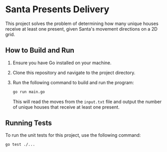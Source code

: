# Santa Presents Delivery

This project solves the problem of determining how many unique houses receive at least one present, given Santa's movement directions on a 2D grid.

## How to Build and Run

1. Ensure you have Go installed on your machine.
2. Clone this repository and navigate to the project directory.
3. Run the following command to build and run the program:

    ```bash
    go run main.go
    ```

   This will read the moves from the `input.txt` file and output the number of unique houses that receive at least one present.

## Running Tests

To run the unit tests for this project, use the following command:

```bash
go test ./...
